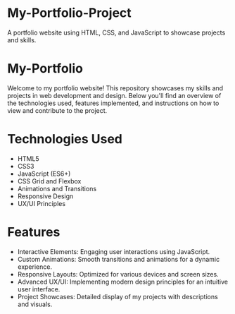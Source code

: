 # My-Portfolio-Project
A portfolio website using HTML, CSS, and JavaScript to showcase projects and skills.

# My-Portfolio
Welcome to my portfolio website! This repository showcases my skills and projects in web development and design. Below you'll find an overview of the technologies used, features implemented, and instructions on how to view and contribute to the project.

# Technologies Used
- HTML5
- CSS3
- JavaScript (ES6+)
- CSS Grid and Flexbox
- Animations and Transitions
- Responsive Design
- UX/UI Principles
  
# Features
- Interactive Elements: Engaging user interactions using JavaScript.
- Custom Animations: Smooth transitions and animations for a dynamic experience.
- Responsive Layouts: Optimized for various devices and screen sizes.
- Advanced UX/UI: Implementing modern design principles for an intuitive user interface.
- Project Showcases: Detailed display of my projects with descriptions and visuals.

